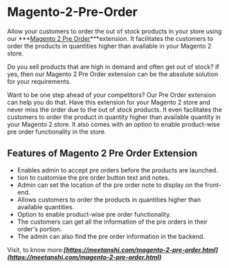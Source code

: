 # Magento-2-Pre-Order


Allow your customers to order the out of stock products in your store using our  ***[Magento 2 Pre Order](https://meetanshi.com/magento-2-pre-order.html)***extension. It facilitates the customers to order the products in quantities higher than available in your Magento 2 store.

Do you sell products that are high in demand and often get out of stock? If yes, then our Magento 2 Pre Order extension can be the absolute solution for your requirements.

 Want to be one step ahead of your competitors? Our Pre Order extension can help you do that. Have this extension for your Magento 2 store and never miss the order due to the out of stock products. It even facilitates the customers to order the product in quantity higher than available quantity in your Magento 2 store.
 It also comes with an option to enable product-wise pre order functionality in the store.


## Features of Magento 2 Pre Order Extension

*  Enables admin to accept pre orders before the products are launched.
*  tion to customise the pre order button text and notes.
*  Admin can set the location of the pre order note to display on the front-end.
*  Allows customers to order the products in quantities higher than available quantities.
*  Option to enable product-wise pre order functionality.
*  The customers can get all the information of the pre orders in their order's portion.
*  The admin can also find the pre order information in the backend.

Visit, to know more:***[https://meetanshi.com/magento-2-pre-order.html](https://meetanshi.com/magento-2-pre-order.html)***
